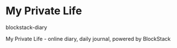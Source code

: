 # My Private Life

blockstack-diary

My Private Life - online diary, daily journal, powered by BlockStack
